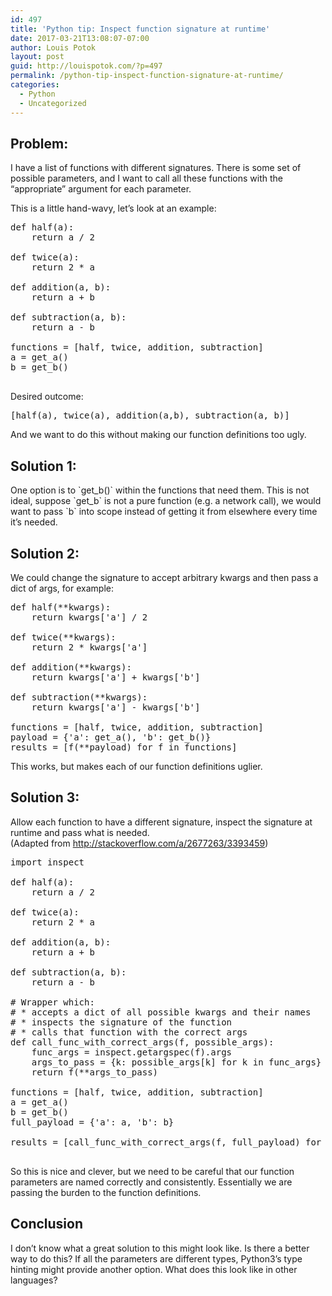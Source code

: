 ```yaml
---
id: 497
title: 'Python tip: Inspect function signature at runtime'
date: 2017-03-21T13:08:07-07:00
author: Louis Potok
layout: post
guid: http://louispotok.com/?p=497
permalink: /python-tip-inspect-function-signature-at-runtime/
categories:
  - Python
  - Uncategorized
---
```

## Problem:

I have a list of functions with different signatures. There is some set of possible parameters, and I want to call all these functions with the &#8220;appropriate&#8221; argument for each parameter.

This is a little hand-wavy, let&#8217;s look at an example:

<pre class="brush: python; title: ; notranslate" title="">def half(a):
    return a / 2

def twice(a):
    return 2 * a

def addition(a, b):
    return a + b

def subtraction(a, b):
    return a - b

functions = [half, twice, addition, subtraction]
a = get_a()
b = get_b()

</pre>

Desired outcome:

<pre class="brush: python; title: ; notranslate" title="">[half(a), twice(a), addition(a,b), subtraction(a, b)]
</pre>

And we want to do this without making our function definitions too ugly.

## Solution 1:

One option is to \`get\_b()\` within the functions that need them. This is not ideal, suppose \`get\_b\` is not a pure function (e.g. a network call), we would want to pass \`b\` into scope instead of getting it from elsewhere every time it&#8217;s needed.

## Solution 2:

We could change the signature to accept arbitrary kwargs and then pass a dict of args, for example:

<pre class="brush: python; title: ; notranslate" title="">def half(**kwargs):
    return kwargs['a'] / 2

def twice(**kwargs):
    return 2 * kwargs['a']

def addition(**kwargs):
    return kwargs['a'] + kwargs['b']

def subtraction(**kwargs):
    return kwargs['a'] - kwargs['b']

functions = [half, twice, addition, subtraction]
payload = {'a': get_a(), 'b': get_b()}
results = [f(**payload) for f in functions]
</pre>

This works, but makes each of our function definitions uglier.

## Solution 3:

Allow each function to have a different signature, inspect the signature at runtime and pass what is needed.  
(Adapted from http://stackoverflow.com/a/2677263/3393459)

<pre class="brush: python; title: ; notranslate" title="">import inspect

def half(a):
    return a / 2

def twice(a):
    return 2 * a

def addition(a, b):
    return a + b

def subtraction(a, b):
    return a - b

# Wrapper which:
# * accepts a dict of all possible kwargs and their names
# * inspects the signature of the function
# * calls that function with the correct args
def call_func_with_correct_args(f, possible_args):
    func_args = inspect.getargspec(f).args
    args_to_pass = {k: possible_args[k] for k in func_args}
    return f(**args_to_pass)

functions = [half, twice, addition, subtraction]
a = get_a()
b = get_b()
full_payload = {'a': a, 'b': b}

results = [call_func_with_correct_args(f, full_payload) for f in functions]

</pre>

So this is nice and clever, but we need to be careful that our function parameters are named correctly and consistently. Essentially we are passing the burden to the function definitions.

## Conclusion

I don&#8217;t know what a great solution to this might look like. Is there a better way to do this? If all the parameters are different types, Python3&#8217;s type hinting might provide another option. What does this look like in other languages?